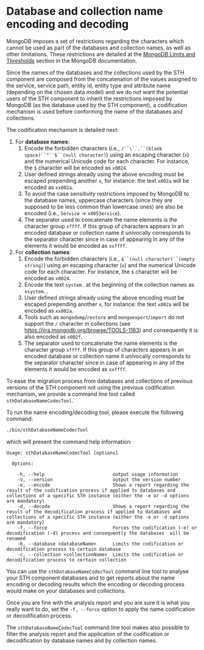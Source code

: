 # Database and collection name encoding and decoding

MongoDB imposes a set of restrictions regarding the characters which cannot be used as part of the databases and collection names, as well as other limitations. These restrictions are detailed at  the [MongoDB Limits and Thresholds](https://docs.mongodb.com/manual/reference/limits/) section in the MongoDB documentation.

Since the names of the databases and the collections used by the STH component are composed from the concatenation of the values assigned to the service, service path, entity id, entity type and attribute name (depending on the chosen data model) and we do not want the potential users of the STH component to inherit the restrictions imposed by MongoDB (as the database used by the STH component), a codification mechanism is used before conforming the name of the databases and collections.

The codification mechanism is detailed next:

1. For **database names**:
    1. Encode the forbidden characters (i.e., `/``\``.``(blank space)``"``$``(null character)`) using an escaping character (`x`) and the numerical Unicode code for each character. For instance, the `$` character will be encoded as `x0024`.
    2. User defined strings already using the above encoding must be escaped prepending another `x`, for instance: the text `x002a` will be encoded as `xx002a`.
    3. To avoid the case sensitivity restrictions imposed by MongoDB to the database names, uppercase characters (since they are supposed to be less common than lowercase ones) are also be encoded (i.e., `Service` -> `x0053ervice`).
    4. The separator used to concatenate the name elements is the character group `xffff`. If this group of characters appears in an encoded database or collection name it univocally corresponds to the separator character since in case of appearing in any of the elements it would be encoded as `xxffff`.
2. For **collection names**:
    1. Encode the forbidden characters (i.e., `$``(null character)``(empty string)`) using an escaping character (`x`) and the numerical Unicode code for each character. For instance, the `$` character will be encoded as `x0024`.
    2. Encode the text `system.` at the beginning of the collection names as `xsystem.`.
    3. User defined strings already using the above encoding must be escaped prepending another `x`, for instance: the text `x002a` will be encoded as `xx002a`.
    4. Tools such as `mongodump`/`restore` and `mongoexport`/`import` do not support the `/` character in collections (see https://jira.mongodb.org/browse/TOOLS-1163) and consequently it is also encoded as `x002f`.
    5. The separator used to concatenate the name elements is the character group `xffff`. If this group of characters appears in an encoded database or collection name it univocally corresponds to the separator character since in case of appearing in any of the elements it would be encoded as `xxffff`.

To ease the migration process from databases and collections of previous versions of the STH component not using the previous codification mechanism, we provide a command line tool called `sthDatabaseNameCodecTool`.

To run the name encoding/decoding tool, please execute the following command:
```bash
./bin/sthDatabaseNameCodecTool
```

which will present the command help information:

```
Usage: sthDatabaseNameCodecTool [options]

  Options:

    -h, --help                         output usage information
    -V, --version                      output the version number
    -e, --encode                       Shows a report regarding the result of the codification process if applied to databases and collections of a specific STH instance (either the -e or -d options are mandatory)
    -d, --decode                       Shows a report regarding the result of the decodification process if applied to databases and collections of a specific STH instance (either the -e or -d options are mandatory)
    -f, --force                        Forces the codification (-e) or decodification (-d) process and consequently the databases  will be renamed
    -b, --database <databaseName>      Limits the codification or decodification process to certain database
    -c, --collection <collectionName>  Limits the codification or decodification process to certain collection
```

You can use the `sthDatabaseNameCodecTool` command line tool to analyse your STH component databases and to get reports about the name encoding or decoding results which the encoding or decoding process would make on your databases and collections.

Once you are fine with the analysis report and you are sure it is what you really want to do, set the `-f, --force` option to apply the name codification or decodification process.

The `sthDatabaseNameCodecTool` command line tool makes also possible to filter the analysis report and the application of the codification or decodification by database names and by collection names.
